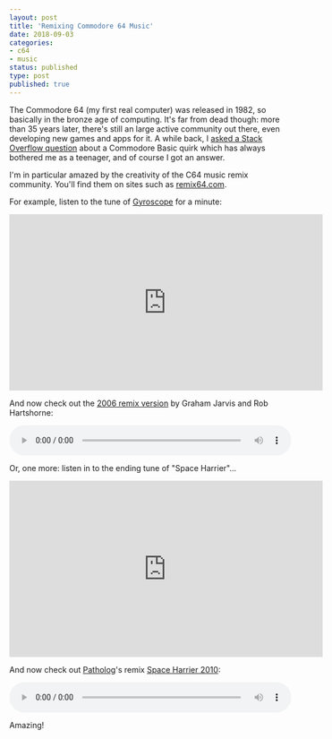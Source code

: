 ```yaml
---
layout: post
title: 'Remixing Commodore 64 Music'
date: 2018-09-03 
categories:
- c64
- music
status: published
type: post
published: true	
---
```


The Commodore 64 (my first real computer) was released in 1982, so basically in the bronze age of computing. It's far from dead though: more than 35 years later, there's still an large active community out there, even developing new games and apps for it. A while back, I [asked a Stack Overflow question](https://stackoverflow.com/questions/22284128) about a Commodore Basic quirk which has always bothered me as a teenager, and of course I got an answer. 

<!-- more -->

I'm in particular amazed by the creativity of the C64 music remix community. You'll find them on sites such as [remix64.com](http://www.remix64.com).

For example, listen to the tune of [Gyroscope](https://en.wikipedia.org/wiki/Gyroscope_(video_game)) for a minute:

<iframe width="560" height="315" src="https://www.youtube.com/embed/egFy58Yr1gM?start=15" frameborder="0" allow="autoplay; encrypted-media" allowfullscreen></iframe>

And now check out the [2006 remix version](http://www.remix64.com/track/chronberg/gyroscope-unzalicious-version) by Graham Jarvis and Rob Hartshorne:

<audio style="width:100%; display: block;" controls="" controlslist="nodownload">
<source src="http://remix.kwed.org/download.php/3151/Chronblom%20-%20Gyroscope%20-%20Unzalicious%20version.mp3" type="audio/mpeg">
</audio>


Or, one more: listen in to the ending tune of "Space Harrier"...

<iframe width="560" height="315" src="https://www.youtube.com/embed/ma5HMtsuOH8?start=1385" frameborder="0" allow="autoplay; encrypted-media" allowfullscreen></iframe>

And now check out [Patholog](http://www.remix64.com/act/patholog/)'s remix [Space Harrier 2010](http://www.remix64.com/track/patholog/space-harrier-2010):

<audio style="width:100%; display: block;" controls="" controlslist="nodownload">
<source src="http://remix.kwed.org/download.php/4537/Patholog%20-%20Space%20Harrier%202010.mp3" type="audio/mpeg">
</audio>

Amazing!







